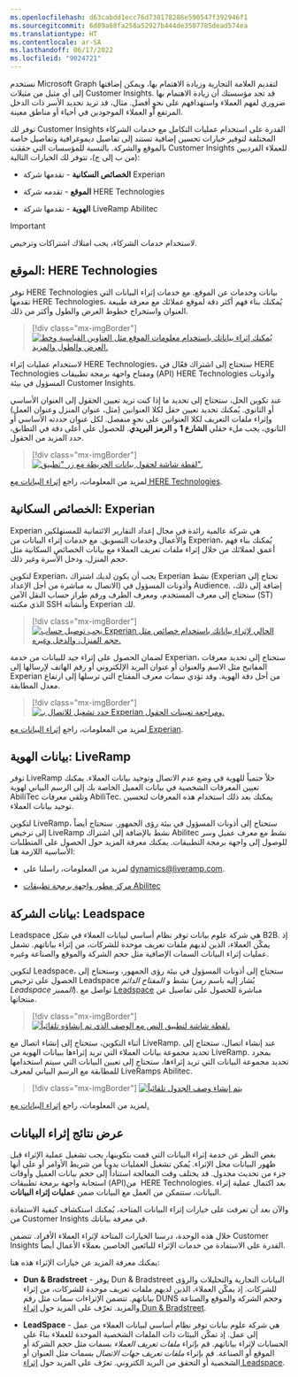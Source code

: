 ```yaml
---
ms.openlocfilehash: d63cabdd1ecc76d730178286e590547f392946f1
ms.sourcegitcommit: 6d89a68fa258a52927b444de3507785dead574ea
ms.translationtype: HT
ms.contentlocale: ar-SA
ms.lasthandoff: 06/17/2022
ms.locfileid: "9024721"
---
```

نستخدم Microsoft Graph لتقديم العلامة التجارية وزيادة الاهتمام بها، ويمكن إضافتها إلى أي مثيل من مثيلات Customer Insights. قد تجد مؤسستك أن زيادة الاهتمام بها ضروري لفهم العملاء واستهدافهم على نحوٍ أفضل. مثال، قد تريد تحديد الأسر ذات الدخل المرتفع أو العملاء الموجودين في أحياء أو مناطق معينة.

توفر لك Customer Insights القدرة على استخدام عمليات التكامل مع خدمات الشركاء المختلفة لتوفير خيارات تحسين إضافية تستند إلى تفاصيل ديموغرافية وتفاصيل خاصة بالموقع والشركة. بالنسبة للمؤسسات التي حققت Customer Insights للعملاء الفرديين (من ب إلى ج)، تتوفر لك الخيارات التالية:

-   **الخصائص السكانية** - تقدمها شركة Experian

-   **الموقع** - تقدمه شركة HERE Technologies

-   **الهوية** - تقدمها شركة LiveRamp Abilitec

> [!IMPORTANT] 
> لاستخدام خدمات الشركاء، يجب امتلاك اشتراكات وترخيص.

## <a name="location-here-technologies"></a>الموقع: HERE Technologies

توفر HERE Technologies بيانات وخدمات عن الموقع. مع خدمات إثراء البيانات التي تقدمها HERE Technologies، يُمكنك بناء فهم أكثر دقة لموقع عملائك مع معرفة طبيعة العنوان واستخراج خطوط العرض والطول وأكثر من ذلك.

> [!div class="mx-imgBorder"] 
> [![يُمكنك إثراء بياناتك باستخدام معلومات الموقع مثل العناوين القياسية وخط العرض والطول والمزيد.](../media/edp-04-01.png)](../media/edp-04-01.png#lightbox)

لاستخدام عمليات إثراء HERE Technologies، ستحتاج إلى اشتراك فعّال في HERE Technologies ومفتاح واجهة برمجة تطبيقات (API)‏ HERE Technologies وأذونات المسؤول في بيئة Customer Insights.

عند تكوين الحل، ستحتاج إلى تحديد ما إذا كنت تريد تعيين الحقول إلى العنوان الأساسي أو الثانوي. يُمكنك تحديد تعيين حقل لكلا العنوانين (مثل، عنوان المنزل وعنوان العمل) وإثراء ملفات التعريف لكلا العنوانين على نحوٍ منفصل. لكل عنوان حددته الأساسي أو الثانوي، يجب ملء حقلي **الشارع 1** و **الرمز البريدي**. للحصول على أعلى دقة في التطابق، حدد المزيد من الحقول.

> [!div class="mx-imgBorder"]
> [![لقطة شاشة لحقول بيانات الخريطة مع زر "تطبيق".](../media/edp-04-02.png)](../media/edp-04-02.png#lightbox)

لمزيد من المعلومات، راجع [إثراء البيانات مع HERE Technologies](/dynamics365/customer-insights/audience-insights/enrichment-here).

## <a name="demographics-experian"></a>الخصائص السكانية: Experian

Experian هي شركة عالمية رائدة في مجال إعداد التقارير الائتمانية للمستهلكين والأعمال وخدمات التسويق. مع خدمات إثراء البيانات من Experian، يُمكنك بناء فهم أعمق لعملائك من خلال إثراء ملفات تعريف العملاء مع بيانات الخصائص السكانية مثل حجم المنزل، ودخل الأسرة وغير ذلك.

لتكوين Experian، يجب أن يكون لديك اشتراك Experian نشط (Experian تحتاج إلى الاتصال به مباشرة من أجل الإعداد) وأذونات المسؤول في Audience. إضافة إلى ذلك، ستحتاج إلى معرف المستخدم، ومعرف الطرف ورقم طراز حساب النقل الآمن (ST) الذي مكنته SSH وأنشأته Experian لك.

> [!div class="mx-imgBorder"]
> [![يجب توصيل حساب Experian الحالي لإثراء بياناتك باستخدام خصائص مثل حجم المنزل، والدخل وغيره.](../media/edp-04-05.png)](../media/edp-04-05.png#lightbox)

لضمان الحصول على إثراء جيد للبيانات من خدمة Experian، ستحتاج إلى تحديد معرفات المفاتيح مثل الاسم والعنوان أو عنوان البريد الإلكتروني أو رقم الهاتف لإرسالها إلى Experian من أجل دقة الهوية. وقد تؤدي سمات معرف المفتاح التي ترسلها إلى ارتفاع معدل المطابقة.

> [!div class="mx-imgBorder"] 
> [![حدد تشغيل للاتصال بـ Experian ومراجعة تعيينات الحقول.](../media/edp-04-07.png)](../media/edp-04-07.png#lightbox)

لمزيد من المعلومات، راجع [إثراء البيانات مع Experian](/dynamics365/customer-insights/audience-insights/enrichment-experian).

## <a name="identity-data-liveramp"></a>بيانات الهوية: LiveRamp

توفر LiveRamp حلاً حتمياً للهوية في وضع عدم الاتصال وتوحيد بيانات العملاء. يمكنك تعيين المعرفات الشخصية في بيانات العميل الخاصة بك إلى الرسم البياني لهوية AbiliTec وتلقي معرفات AbiliTec. يمكنك بعد ذلك استخدام هذه المعرفات لتحسين توحيد بيانات العملاء.

لتكوين LiveRamp، ستحتاج إلى أذونات المسؤول في بيئة رؤى الجمهور. ستحتاج أيضاً إلى ترخيص LiveRamp نشط بالإضافة إلى اشتراك Abilitec نشط مع معرف عميل وسر للوصول إلى واجهة برمجة التطبيقات.
يمكنك معرفة المزيد حول الحصول على المتطلبات الأساسية اللازمة هنا:

-   لمزيد من المعلومات، راسلنا على [dynamics@liveramp.com](mailto:dynamics@liveramp.com).

-   [مركز مطور واجهة برمجة تطبيقات Abilitec](https://developers.liveramp.com/abilitec-api/)

## <a name="company-data-leadspace"></a>بيانات الشركة: Leadspace

Leadspace هي شركة علوم بيانات توفر نظام أساسي لبيانات العملاء في شكل B2B.
إذ يمكّن العملاء، الذين لديهم ملفات تعريف موحدة للشركات، من إثراء بياناتهم. تشمل عمليات إثراء البيانات السمات الإضافية مثل حجم الشركة والموقع والصناعة وغيره.

لتكوين Leadspace، ستحتاج إلى أذونات المسؤول في بيئة رؤى الجمهور، وستحتاج إلى الحصول على ترخيص Leadspace نشط و *المفتاح الدائم* (يُشار إليه باسم *رمز Leadspace المميز*). تواصل مع [Leadspace](https://www.leadspace.com/products/leadspace-on-demand/?azure-portal=true) مباشرة للحصول على تفاصيل عن منتجاتها.

> [!div class="mx-imgBorder"] 
> [![لقطة شاشة لتطبيق النص مع الوصف الذي تم إنشاؤه تلقائياً.](../media/edp-04-03.png)](../media/edp-04-03.png#lightbox)

أثناء التكوين، ستحتاج إلى إنشاء اتصال مع LiveRamp. عند إنشاء اتصال، ستحتاج إلى تحديد مجموعة بيانات العملاء التي تريد إثراءها ببيانات الهوية من LiveRamp. بمجرد تحديد مجموعة البيانات التي تريد إثراءها، ستحتاج إلى تعيين البيانات التي سيتم استخدامها للمطابقة مع الرسم البياني لمعرف LiveRamps Abilitec.

> [!div class="mx-imgBorder"] 
> [![يتم إنشاء وصف الجدول تلقائياً](../media/edp-04-06.png)](../media/edp-04-06.png#lightbox)

لمزيد من المعلومات، راجع [إثراء البيانات مع.](/dynamics365/customer-insights/enrichment-liveramp/?azure-portal=true)

## <a name="view-enrichment-results"></a>عرض نتائج إثراء البيانات

بغض النظر عن خدمة إثراء البيانات التي قمت بتكوينها، يجب تشغيل عملية الإثراء قبل ظهور البيانات محل الإثراء. يُمكن تشغيل العمليات يدوياً من شريط الأوامر أو على أنها جزء من تحديث مجدول. قد يختلف وقت المعالجة استناداً إلى حجم بيانات العميل وأوقات استجابة واجهة برمجة تطبيقات (API)‏ من HERE Technologies. بعد اكتمال عملية إثراء البيانات، ستتمكن من العمل مع البيانات ضمن **عمليات إثراء البيانات**.

والآن بعد أن تعرفت على خيارات إثراء البيانات المتاحة، يُمكنك استكشاف كيفية الاستفادة من Customer Insights في معرفة بياناتك.

خلال هذه الوحدة، درسنا الخيارات المتاحة لإثراء العملاء الأفراد. تتضمن Customer Insights القدرة على الاستفادة من خدمات الإثراء للبائعين الخاصين بعملاء الأعمال أيضاً.

يمكنك معرفة المزيد عن خيارات الإثراء هذه هنا:

-   **Dun & Bradstreet** - يوفر Dun & Bradstreet البيانات التجارية والتحليلات والرؤى للشركات. إذ يمكّن العملاء، الذين لديهم ملفات تعريف موحدة للشركات، من إثراء بياناتهم. تتضمن الإثراءات سمات مثل رقم DUNS وحجم الشركة والموقع والصناعة والمزيد. تعرّف على المزيد حول [إثراء Dun & Bradstreet](/dynamics365/customer-insights/enrichment-dnb/?azure-portal=true).

-   **LeadSpace** - هي شركة علوم بيانات توفر نظام أساسي لبيانات العملاء من عمل إلى عمل. إذ تمكّن البيئات ذات الملفات الشخصية الموحدة للعملاء بناءً على الحسابات لإثراء بياناتهم. قم بإثراء *ملفات تعريف العملاء* بسمات مثل حجم الشركة أو الموقع أو الصناعة. قم بإثراء *ملفات تعريف جهات الاتصال* بسمات مثل العنوان أو الشخصية أو التحقق من البريد الكتروني.
    تعرّف على المزيد حول [إثراء Leadspace](/dynamics365/customer-insights/enrichment-leadspace/?azure-portal=true).
